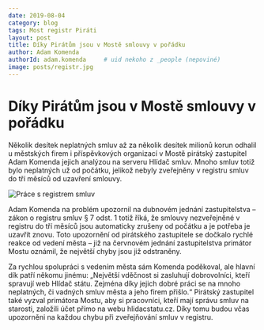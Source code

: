 ```yaml
---
date: 2019-08-04
category: blog
tags: Most registr Piráti
layout: post
title: Díky Pirátům jsou v Mostě smlouvy v pořádku
author: Adam Komenda
authorId: adam.komenda     # uid nekoho z _people (nepoviné)
image: posts/registr.jpg
---
```


# Díky Pirátům jsou v Mostě smlouvy v pořádku
Několik desítek neplatných smluv až za několik desítek milionů korun odhalil u městských firem i příspěvkových organizací v Mostě pirátský zastupitel Adam Komenda jejich analýzou na serveru Hlídač smluv. Mnoho smluv totiž bylo neplatných už od počátku, jelikož nebyly zveřejněny v registru smluv do tří měsíců od uzavření smlouvy.

![Práce s registrem smluv](https://ustecky.pirati.cz/assets/img/posts/registr_doclanku.jpg)

Adam Komenda na problém upozornil na dubnovém jednání zastupitelstva – zákon o registru smluv § 7 odst. 1 totiž říká, že smlouvy nezveřejněné v registru do tří měsíců jsou automaticky zrušeny od počátku a je potřeba je uzavřít znovu. Toto upozornění od pirátského zastupitele se dočkalo rychlé reakce od vedení města – již na červnovém jednání zastupitelstva primátor Mostu oznámil, že největší chyby jsou již odstraněny.

Za rychlou spolupráci s vedením města sám Komenda poděkoval, ale hlavní dík patří někomu jinému: „Největší vděčnost si zasluhují dobrovolníci, kteří spravují web Hlídač státu. Zejména díky jejich dobré práci se na mnoho neplatných, či vadných smluv města a jeho firem přišlo.“ Pirátský zastupitel také vyzval primátora Mostu, aby si pracovníci, kteří mají správu smluv na starosti, založili účet přímo na webu hlidacstatu.cz. Díky tomu budou včas upozorněni na každou chybu při zveřejňování smluv v registru.
